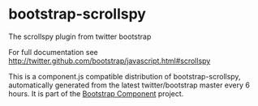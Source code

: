 # bootstrap-scrollspy
The scrollspy plugin from twitter bootstrap

For full documentation see http://twitter.github.com/bootstrap/javascript.html#scrollspy

This is a component.js compatible distribution of bootstrap-scrollspy, automatically generated
from the latest twitter/bootstrap master every 6 hours. It is part of the <a href="http://github.com/codemix/bootstrap-component">Bootstrap Component</a>
project.
